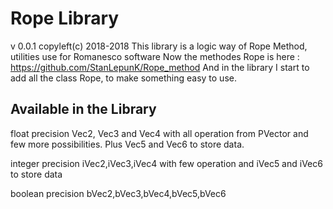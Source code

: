 
# Rope Library
v 0.0.1
copyleft(c) 2018-2018
This library is a logic way of Rope Method, utilities use for Romanesco software
Now the methodes Rope is here :
https://github.com/StanLepunK/Rope_method
And in the library I start to add all the class Rope, to make something easy to use.

## Available in the Library
float precision 
Vec2, Vec3 and Vec4 with all operation from PVector and few more possibilities.
Plus Vec5 and Vec6 to store data.

integer precision
iVec2,iVec3,iVec4 with few operation
and iVec5 and iVec6 to store data

boolean precision
bVec2,bVec3,bVec4,bVec5,bVec6







